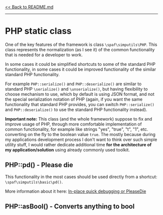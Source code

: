 [<< Back to README.md](../README.md)

----

# PHP static class

One of the key features of the framework is class `\spaf\simputils\PHP`.
This class represents the normalization (as I see it) of the common functionality that is needed for
a developer to work.

In some cases it could be simplified shortcuts to some of the standard PHP functionality,
in some cases it could be improved functionality of the similar standard PHP functionality.

For example `PHP::serialize()` and `PHP::deserialize()` are similar to standard PHP `\serialize()`
and `\unserialize()`, but having flexibility to choose mechanism to use, which by default is using
JSON format, and not the special serialization notation of PHP (again, if you want the same 
functionality that standard PHP provides, you can switch `PHP::serialize()` and `PHP::deserialize()`
to use the standard PHP functionality instead).

**Important note:** This class (and the whole framework) suppose to fix and improve usage of PHP, 
through more comfortable implementation of common functionality, for example like strings "yes", 
"true", "t", "1", etc. converting on the fly to the boolean value `true`. The mostly because
during my applications development process I don't want to think over such simple utility stuff,
I would rather dedicate additional time **for the architecture of my application/solution**
using already commonly used toolkit.

## PHP::pd() - Please die

This functionality in the most cases should be used directly from 
a shortcut: `\spaf\simputils\basic\pd()`.

More information about it here: [In-place quick debugging or PleaseDie](use-cases-debugging.md)

## PHP::asBool() - Converts anything to bool

